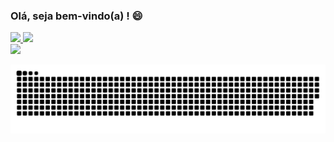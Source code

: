 ### Olá, seja bem-vindo(a) ! 😄

<!--
**GuilhermeCastelo/GuilhermeCastelo** is a ✨ _special_ ✨ repository because its `README.md` (this file) appears on your GitHub profile.

Here are some ideas to get you started:

- 🔭 I’m currently working on ...
- 🌱 I’m currently learning ...
- 👯 I’m looking to collaborate on ...
- 🤔 I’m looking for help with ...
- 💬 Ask me about ...
- 📫 How to reach me: ...
- 😄 Pronouns: ...
- ⚡ Fun fact: ...
-->

<div>
  <a href="https://github.com/rafaballerini">
  <img height="160em" src="https://github-readme-stats.vercel.app/api?username=GuilhermeCastelo&show_icons=true&theme=dark&include_all_commits=true&count_private=true"/>
  <img height="160em" src="https://github-readme-stats.vercel.app/api/top-langs/?username=GuilhermeCastelo&langs_count=16&theme=dark"/>
</div>

 <div> 
  <a href="https://www.linkedin.com/in/guilherme-sena-castelo/" target="_blank">
    <img src="https://img.shields.io/badge/-LinkedIn-%230077B5?style=for-the-badge&logo=linkedin&logoColor=white" target="_blank">
  </a> 
  
![Snake animation](https://github.com/GuilhermeCastelo/GuilhermeCastelo/blob/output/github-contribution-grid-snake.svg)
  
 </div>
